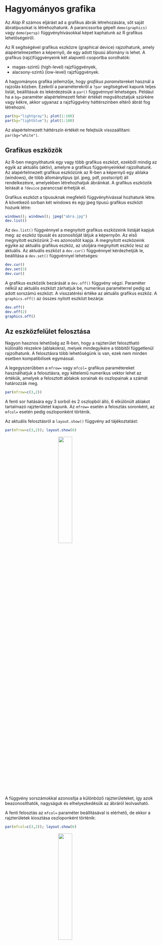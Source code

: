 # Hagyományos grafika

Az *Alap R* számos eljárást ad a grafikus ábrák létrehozására, sőt saját ábratípusokat is létrehozhatunk. A parancssorba gépelt `demo(graphics)` vagy `demo(persp)` függvényhívásokkal képet kaphatunk az R grafikus lehetőségeiről.

Az R segítségével grafikus eszközre (graphical device) rajzolhatunk, amely alapértelmezetten a képernyő, de egy adott típusú állomány is lehet. A grafikus (rajz)függvényeink két alapvető  csoportba sorolhatók:

* magas-szintű (high-level) rajzfüggvények,
* alacsony-szintű (low-level) rajzfüggvények.

A hagyományos grafika jellemzője, hogy *grafikus paraméter*eket használ a rajzolás közben. Ezekről a paraméterekről a `?par` segítségével kapunk teljes listát, beállításuk és lekérdezésük a `par()` függvénnyel lehetséges. Például ha a `bg=` paraméter alapértelmezett fehér értékét megváltoztatjuk szürkére vagy kékre, akkor ugyanaz a rajzfüggvény háttérszínben eltérő ábrát fog létrehozni.


```r
par(bg="lightgray"); plot(1:100)
par(bg="lightblue"); plot(1:100)
```






Az alapértelmezett háttérszín értékét ne felejtsük visszaállítani: `par(bg="white")`.

## Grafikus eszközök

Az R-ben megnyithatunk egy vagy több grafikus eszközt, ezekből mindig az egyik az aktuális (aktív), amelyre a grafikus függvényeinkkel rajzolhatunk. Az alapértelmezett grafikus eszközünk az R-ben a képernyő egy ablaka (windows), de több állománytípus (pl. jpeg, pdf, postscript) áll rendelkezésre, amelyekben létrehozhatjuk ábráinkat. A grafikus eszközök leírását a `?device` paranccsal érhetjük el.

Grafikus eszközt a típusuknak megfelelő függvényhívással hozhatunk létre. A következő sorban két windows és egy jpeg típusú grafikus eszközt hozunk létre:





```r
windows(); windows(); jpeg("abra.jpg")
dev.list()
```

Az `dev.list()` függvénnyel a megnyitott grafikus eszközeink listáját kapjuk meg: az eszköz típusát és azonosítóját látjuk a képernyőn. Az első megnyitott eszközünk 2-es azonosítót kapja.
A megnyitott eszközeink egyike az aktuális grafikus eszköz, az utoljára megnyitott eszköz lesz az aktuális. Az aktuális eszközt a `dev.cur()` függvénnyel kérdezhetjük le, beállítása a `dev.set()` függvénnyel lehetséges:


```r
dev.cur()
dev.set(3)
dev.cur()
```


A grafikus eszközök bezárását a `dev.off()` függvény végzi. Paraméter nélkül az aktuális eszközt zárhatjuk be, numerikus paraméterrel pedig az adott sorszámú eszközt. A visszatérési értéke az aktuális grafikus eszköz. A `graphics.off()` az összes nyitott eszközt bezárja:


```r
dev.off()
dev.off(2)
graphics.off()
```


## Az eszközfelület felosztása

Nagyon hasznos lehetőség az R-ben, hogy a rajzterület felosztható különálló részekre (ablakokra), melyek mindegyikére a többitől függetlenül rajzolhatunk. A felosztásra több lehetőségünk is van, ezek nem minden esetben kompatibilisek egymással.

A legegyszerűbben a `mfrow=` vagy `mfcol=` grafikus paramétereket használhatjuk a felosztásra, egy kételemű numerikus vektor lehet az értékük, amelyek a felosztott ablakok sorainak és oszlopainak a számát határozzák meg.



```r
par(mfrow=c(3,2))
```


A fenti sor hatására egy 3 sorból és 2 oszlopból álló, 6 elkülönült ablakot tartalmazó rajzterületet kapunk. Az `mfrow=` esetén a felosztás soronként, az `mfcol=` esetén pedig oszloponként történik.

Az aktuális felosztásról a `layout.show()` függvény ad tájékoztatást:


```r
par(mfrow=c(3,2)); layout.show(6)
```

<img src="40-Hagyomanyos-grafika_files/figure-html/felosztas-1-abra-1.png" width="30%" style="display: block; margin: auto;" />


A függvény sorszámokkal azonosítja a különböző rajzterületeket, így azok beazonosíthatók, nagyságuk és elhelyezkedésük az ábráról leolvasható.

A fenti felosztás az `mfcol=` paraméter beállításával is elérhető, de ekkor a rajzterületek kiosztása oszloponként történik:
  

```r
par(mfcol=c(3,2)); layout.show(6)
```

<img src="40-Hagyomanyos-grafika_files/figure-html/felosztas-2-abra-1.png" width="30%" style="display: block; margin: auto;" />
  
A felosztott rajzterületekre az ábrák rajzolása az azonosítók sorrendjében történik, először az 1-es sorszámú rajzterületre rajzolunk, majd a következő magas-szintű függvényhívás a 2-es sorszámú rajzterületre rajzol, és így tovább.
Ritkán előfordul, hogy a fenti sorrendet felül szeretnénk bírálni és azt szeretnénk, hogy a következő magas-szintű függvényünk egy adott (nem a sorrendben következő) rajzterületre vonatkozzon. Ekkor az `mfg=` paramétert használhatjuk az aktuális rajzterület beállítására.





```r
par(mfrow=c(2,3), bg="lightgreen")
plot(1:10)          # ábra az 1,1 pozícióba
par(mfg=c(2,3,2,3))
plot(1:10)          # ábra a 2,3 pozícióba
```

<img src="40-Hagyomanyos-grafika_files/figure-html/felosztas-mfg-abra-1.png" width="50%" style="display: block; margin: auto;" />

A fenti példában arról rendelkezünk, hogy a 2. sor 3. oszlopába kerüljön a következő ábra. A 4 elemű numerikus vektor utolsó két értéke csak megismétli a felosztás tényét, miszerint a rajzterület 2 sor és 3 oszlop mentén lett felosztva.

A felosztás megszüntetése az egy sorból és egy oszlopból álló "felosztás" beállítását jelenti:


```r
par(mfrow=c(1,1))  # felosztás megszüntetése
```





A rajzterület rugalmasabb felosztását teszi lehetővé a `layout()` függvény, amely a paraméterében szereplő mátrix értékei mentén végzi a felosztást. A rajzterület részei eltérő méretűek is lehetnek, valamint gondoskodhatunk az egymás melletti részek egyesítéséről is.

A `mfcol=` paraméter használatánál szereplő felosztást a következő `layout()` függvényhívás hajtja végre:


```r
layout(matrix(1:6,ncol=2)); layout.show(6)
```

<img src="40-Hagyomanyos-grafika_files/figure-html/felosztas-lo-1-abra-1.png" width="30%" style="display: block; margin: auto;" />

Ha eltérő nagyságú területekre szeretnénk felosztani a rajzunkat, akkor a `widths=` és a `heights=` paraméterekkel állíthatjuk be az oszlopok és a sorok egymáshoz viszonyított arányát.


```r
layout(matrix(1:4,ncol=2), widths=c(1,2), heights=c(1,2))
layout.show(4)
```

<img src="40-Hagyomanyos-grafika_files/figure-html/felosztas-lo-2-abra-1.png" width="30%" style="display: block; margin: auto;" />


A felosztás itt egy 2x2-es mátrix alapján történik, ahol a `widths=` paraméter a két oszlop szélességét állítja be: a második oszlop az első oszlop szélességének kétszerese. A `heights=` paraméter hasonlóan határozza meg a sorok magasságát.
A `layout()` függvény első paraméterében szereplő mátrix azonos értékeket is tartalmazhat, ekkor egymás melletti rajzterületek összevonására van lehetőségünk:



```r
layout(matrix(c(1:3,3),ncol=2), widths=c(1,2), heights=c(1,2))
layout.show(3)
```

<img src="40-Hagyomanyos-grafika_files/figure-html/felosztas-lo-3-abra-1.png" width="30%" style="display: block; margin: auto;" />

A fenti két felosztási módszertől alapjaiban eltérő a `split.screen()` függvénnyel történő felosztás.


```r
split.screen(c(2,1))
```

A példában 2 sor és 1 oszlop mentén a rajzterületet egy felső és alsó részre osztottuk. Ezek azonosítója a visszatérési értéknek megfelelően 1 és 2. Az azonosítókat felhasználhatjuk az adott rajzterület továbbosztásához:


```r
split.screen(c(1,3), screen=2)
```

A 2-es rajzterületet osztjuk 1 sor és 3 oszlop mentén három egyenlő részre, ezek új azonosítóival tér vissza a függvény. A rajzterület kiválasztását a `screen()` függvénnyel végezzük, paraméterben egy rajzterület azonosítóját kell megadnunk. Rajzterület tartalmát az `erase.screen()` függvénnyel törölhetjük, a rajzterület felosztásából a `close.screen()` függvénnyel léphetünk ki.

## Az eszközfelület részei

Az eszközfelületen egyetlen ábra létrehozásakor a következő részeket különböztethetjük meg: külső margó, ábraterület, belső margó, rajzterület. A \@ref(fig:eszkozterulet-abra) ábrán belülről kifelé haladva a rajzterület és a belső margó látható, melyek együtt egy olyan ábraterületet alkotnak, amely teljesen kitölti az eszközfelületet. Külső margó alapértelmezés szerint nincs, ezt magunknak kell beállítani.

<div class="figure" style="text-align: center">
<img src="40-Hagyomanyos-grafika_files/figure-html/eszkozterulet-abra-1.png" alt="Az eszközterület részei (külső margó nélkül)" width="60%" />
<p class="caption">(\#fig:eszkozterulet-abra)Az eszközterület részei (külső margó nélkül)</p>
</div>

A rajzterületre kerülnek az ábrázolandó pontok, vonalak, görbék, 2 és 3 dimenziós alakzatok. A belső margón foglal helyet az ábra címe és alcíme, a tengelyek feliratai, a beosztások címkéi és maguk a beosztások is. A rajzterület és a belső margó határán helyezkedik el a két tengely, valamint a rajzterületet körbevevő szegély is.
A belső margók a `mai=` (inch-ben mért) és `mar=` (szövegsorokban mért) paraméterek segítségével kérdezhetők le és állíthatók be.


```r
par(c("mai", "mar")) # belső margók lekérdezése
#> $mai
#> [1] 1.02 0.82 0.82 0.42
#> 
#> $mar
#> [1] 5.1 4.1 4.1 2.1
```


A kapott értékek rendre az alsó, bal oldali, felső és jobb oldali margókat jelentik.

A külső margók az `omi=` és az `oma=` paraméterek segítségével kezelhetők és mint láttuk alapértelmezetten nem kerülnek beállításra:



```r
par(c("omi", "oma")) # külső margók lekérdezése
#> $omi
#> [1] 0 0 0 0
#> 
#> $oma
#> [1] 0 0 0 0
```

Az `omi=` az inch-ben mért, az `oma=` pedig a szövegsorban mért margónagyságot határozza meg. Ha 2 szövegsornyira állítjuk mindegyik külső margót


```r
par(oma=c(2, 2 ,2, 2))
par(c("omi", "oma"))
#> $omi
#> [1] 0.4 0.4 0.4 0.4
#> 
#> $oma
#> [1] 2 2 2 2
```

akkor az eszközfelület a \@ref(fig:eszkozterulet-kulsomargo-abra) ábrának megfelelően épül fel.


<div class="figure" style="text-align: center">
<img src="40-Hagyomanyos-grafika_files/figure-html/eszkozterulet-kulsomargo-abra-1.png" alt="Az eszközterület külső margóval" width="60%" />
<p class="caption">(\#fig:eszkozterulet-kulsomargo-abra)Az eszközterület külső margóval</p>
</div>


A margókban (külső vagy belső) szöveges információt az `mtext()` függvénnyel helyezhetünk el. Az `side=` paraméter a margó kiválasztását jelenti (1=alsó, 2=bal, 3=felső, 4=jobb), a `line=` paraméterrel a margó szövegsorát adjuk meg (0-val kezdődik), az `outer=` paraméter pedig a külső vagy belső margó közötti választásról gondoskodik (`TRUE`=külső margó, `FALSE`=belső margó). A külső és belső margóba írhatunk a következő parancsokkal:


```r
mtext("Külső margó", outer=T, line=2)
mtext("Belső margó", outer=F, line=1)
```

A belső és külső margóba írható szövegsorokról a \@ref(fig:eszkozterulet-kulsomargo-sorok-abra) ábra tájékoztatást. Az `mtext()` függvény `line=` paramétere határozza meg a szöveg helyét, az `adj=` paraméter a szöveg igazítását (a tengelyekkel párhuzamos irányban az `adj=0` balra igazít, `adj=1` jobbra igazít).


<div class="figure" style="text-align: center">
<img src="40-Hagyomanyos-grafika_files/figure-html/eszkozterulet-kulsomargo-sorok-abra-1.png" alt="Szövegsorok a külső és belső margón" width="60%" />
<p class="caption">(\#fig:eszkozterulet-kulsomargo-sorok-abra)Szövegsorok a külső és belső margón</p>
</div>


Amennyiben az eszközfelületünket több ablakra osztjuk az alapértelmezett felosztásban az ablakokban egy-egy ábraterület található, amelyek belső margóval és rajzterülettel rendelkeznek (\@ref(fig:eszkozterulet-tobb-abra). ábra).

<div class="figure" style="text-align: center">
<img src="40-Hagyomanyos-grafika_files/figure-html/eszkozterulet-tobb-abra-1.png" alt="Szövegsorok a külső és belső margón" width="70%" />
<p class="caption">(\#fig:eszkozterulet-tobb-abra)Szövegsorok a külső és belső margón</p>
</div>


A külső margó most is hiányzik, de a szokásos grafikus paraméterek segítségével beállíthatjuk, ekkor a \@ref(fig:eszkozterulet-tobb-kulsomargo-abra) ábrának megfelelő felosztást kapjuk.


<div class="figure" style="text-align: center">
<img src="40-Hagyomanyos-grafika_files/figure-html/eszkozterulet-tobb-kulsomargo-abra-1.png" alt="Szövegsorok a külső és belső margón" width="70%" />
<p class="caption">(\#fig:eszkozterulet-tobb-kulsomargo-abra)Szövegsorok a külső és belső margón</p>
</div>



Természetesen a margókba most is írhatunk tetszőleges szöveget az `mtext()` függvény segítségével a \@ref(fig:eszkozterulet-tobb-kulsomargo-szovegsorok-abra) ábrának megfelelően.


<div class="figure" style="text-align: center">
<img src="40-Hagyomanyos-grafika_files/figure-html/eszkozterulet-tobb-kulsomargo-szovegsorok-abra-1.png" alt="Szövegsorok a külső és belső margón" width="70%" />
<p class="caption">(\#fig:eszkozterulet-tobb-kulsomargo-szovegsorok-abra)Szövegsorok a külső és belső margón</p>
</div>

## Magas-szintű rajzfüggvények

A magas-szintű rajzfüggvények az aktív grafikai eszközön hoznak létre új ábrát, ami a legtöbbször a régi tartalom törlésével jár. Az ábrához többek között tengelyek, címkék és feliratok tartoznak, amelyek megjelenítéséről a grafikai paraméterekkel gondoskodhatunk.

A legtöbbször használt magas-szintű függvények:

* `stripchart()` - egydimenziós pontdiagram
* `plot()` - kétdimenziós pontdiagram, vonaldiagram
* `hist()` - hisztogram
* `barplot()` - oszlopdiagram
* `boxplot()` - dobozdiagram
* `curve()` - függvény ábrázolása
* `pie()`  - kördiagram


### A `stripchart()` függvény

A `stripchart()` legegyszerűbb formájában egyetlen numerikus változó értékeit jeleníti meg, horizontálisan, egymásra rajzolt négyzet pontkarakterekkel. A **MASS** csomag `survey` adatbázisát használjuk, és testmagasságokat jelenítünk meg cm-ben mérve.


```r
data(survey, package = "MASS")
stripchart(x = survey$Height)
```

<img src="40-Hagyomanyos-grafika_files/figure-html/strip-simple-abra-1.png" width="60%" style="display: block; margin: auto;" />

A horizontális megjelenítést vertikálisra (`vertical = T`), a négyzetet pedig színezett pontokra cseréljük (`pch=21, col="blue", bg="lightblue"`), és elvetjük a pontok egymásra rajzolását (`method = "jitter"`).


```r
stripchart(x = survey$Height, vertical = T, pch=21, col="blue", bg="lightblue", method = "jitter")
```

<img src="40-Hagyomanyos-grafika_files/figure-html/strip-p2-abra-1.png" width="60%" style="display: block; margin: auto;" />

A `pch=` paraméter lehetséges értékeiről lesz még szó később. Figyeljük meg, hogy a `bg=` (és a `col=` is) más jelentésű a `par()` argumentumaként, és más jelentésű a magas-szintű függvények argumentumában. Minden magas-szintű függvényben, így a `strripchart()`-ban is a rajzterületen megjelenített grafikus elem háttérszínét és vonalszínét határozza meg. Ez a két argumentum (`bg=` és `col=`) tehát általánosan használható minden más magas-szintű függvényben is. A `vertical=` és a `method=` azonban inkább az egydimenziós pontdiagramra jellemző beállítások.

Melyek a legfontosabb általános, minden magas-szintű függvényben használható paraméterek:

* `main=`   
Az ábra címe, felül, középen, kiemelten fog megjelenni.
* `sub=`   
Az ábra alcíme, amely az ábra alján jelenik meg.
* `xlab=`, `ylab=`   
Az x és y tengely felirata, ha elhagyjuk, akkor az ábrázolt objektum nevét olvashatjuk.
* `xlim=`, `ylim=`   
Az x és y tengelyek ábrázolási tartományát határozzuk meg. Értékeik egy-egy kételemű numerikus vektor, melyek az ábrázolt intervallum alsó és felső határait adják.
* `fg=`, `bg=`,`col=`, `col.axis=`, `col.lab=`, `col.main=`, `col.sub=`   
Az ábra színeinek megadására használt paraméterek.
* `main=`   
Az ábra címe, felül, középen, kiemelten fog megjelenni.
* `sub=`   
Az ábra alcíme, amely az ábra alján jelenik meg.
* `xlab=`, `ylab=`   
Az x és y tengely felirata, ha elhagyjuk, akkor az ábrázolt objektum nevét olvashatjuk.
* `xlim=`, `ylim=`   
Az x és y tengelyek ábrázolási tartományát határozzuk meg. Értékeik egy-egy kételemű numerikus vektor, melyek az ábrázolt intervallum alsó és felső határait adják.
* `axes=`   
A tengelyek és a rajzterületet szegélyeinek megjelenítését szabályozzuk. Alapértelmezett értéke `TRUE`. Ha `FALSE` értéket adunk, akkor az `axis()` és a `box()` függvényekkel a tengelyeket és a szegélyt később is megrajzolhatjuk.
* `bty=`   
A rajzterület szegélyezését állíthatjuk be. Értéke egy karakter lehet, melyek jelentése a következő:

    * `"o"`	teljes keretet rajzol
    * `"l"`	bal oldalt és lent lesz csak szegély
    * `"7"`	fent és jobboldalt rajzol keretet
    * `"c"`	alul, baloldalt és felül lesz rajzol szegélyt
    * `"u"`	baloldalt, alul és jobboldalt kapunk keretet
    * `"]"`	felül, jobboldalt és alul jelenik meg szegély
    * `"n"`	nem jelenít meg szegélyt

* `las=`   
Az x és y tengelyek címkéi lehetnek párhuzamosak és merőlegesek a tengelyeikre nézve. A lehetséges eseteknek megfelelően a paraméter értéke lehet:
    * `0=`	párhuzamosak a tengelyükkel (alapértelmezés)
    * `1=`	x-re párhuzamos, y-ra merőleges
    * `2=`	merőlegesek a tengelyükre
    * `3=`	x-re merőleges, y-ra párhuzamos

* `pch=`	A kirajzolt pont határozza meg. Értéke vagy egy karakter és ekkor az lesz a megjelenített pont alakja, vagy tipikusan egy skalár 0 és 25 között.
* `cex=`, `cex.axis=`, `cex.lab=`, `cex.main=`, `cex.sub=`   
Az egyes összetevők relatív mérete
* `family=`, `font=`, `font.axis=`, `font.lab=`, `font.main=`, `font.sub=`   
Az egyes összetevők betűtípusa
* `xaxt`, `yaxt`   
Az x és y tengely kirajzolását tilthatjuk meg, ha `n` értékkel látjuk el. Alapértelmezett az `s`, ekkor megrajzolja az illető tengelyt. (Hasonló a szerepe, mint az `axes=` argumentumnak.)
* `mgp=c(3,1,0)`   
A tengely egyes részeinek a rajzterület szélétől mért távolságát meghatározó 3 elemű vektor. Az első érték a tengelyfelirat, a második a tengelycímkék, a harmadik magának a tengely vonalának a margóját adja meg.
* `lab`   
Háromelemű numerikus vektor, amelynek az első két elemével az x és az y tengely beosztásainak a számát határozhatjuk meg. A tényleges osztásszám az általunk megadott értéktől eltérhet. A harmadik elemet nem veszi figyelembe az R.
* `xaxp, yaxp`   
Leginkább lekérdezésre szánt 3 elemű numerikus vektor. Az első és második elem a két szélső beosztás értéket adja, a harmadik elem pedig az osztályok számát.
* `xaxs, yaxs`   
Az alapértelmezett `r` érték mellett a tengelyek által átfogott intervallum az ábrázolandó adatokból kiszámolt vagy az `xlim=`, `ylim=` paraméterekből kapott intervallumnál 4%-al nagyobb lesz. Pontos egyezéshez az `i` értéket kell megadnunk.


A fenti paraméterek felhasználásával készítsünk egy kicsit szebb ábrát.


```r
stripchart(x = survey$Height, vertical = T, pch=21, col="blue", bg="lightblue", method = "jitter", main="Főcím: Testmagasság eloszlása", sub="Alcím: Egyetemi hallgatók adatai", ylab="Testmagasság (cm)")
```

<img src="40-Hagyomanyos-grafika_files/figure-html/strip-p3-abra-1.png" width="60%" style="display: block; margin: auto;" />

A további szépítéshez a korábban megismert grafikus paramétereket kell használnunk. Érdemes megváltoztatni a margót (`mar=`), a tengelybeosztás címkéinek írásirányát (`las=`), a tengelyfeliratok és a tengelybeosztás címkéinek távolságát a tengelyektől (`mgp=`), valamint a beosztások méretét (`tcl=`).


```r
par(mar=c(3.9, 3, 2, 1))
par(las=1)
par(mgp=c(1.9, 0.1, 0))
par(tcl=0.2)
stripchart(x = survey$Height, vertical = T, pch=21, col="blue", bg="lightblue", method = "jitter", main="Főcím: Testmagasság eloszlása", sub="Alcím: Egyetemi hallgatók adatai", ylab="Testmagasság (cm)")
```

<img src="40-Hagyomanyos-grafika_files/figure-html/strip-p4-abra-1.png" width="60%" style="display: block; margin: auto;" />

Végül használjuk a szokásos formula argumentumot az `x=` argumentumban (`Height~Sex`), amely ebben az esetben a `data=` argumentum megadását is szükségessé teszi. Az ábrán külön jelennek meg a nők és férfiak testmagasságai. A megjelenítéshez tartozó `ylim=` paraméteren is változtassunk, az y tengely láthatósági tartományát állítsuk be 140 és 210 közé (`ylim=c(140, 210)`)


```r
par(mar=c(3.9, 3, 2, 1))
par(las=1)
par(mgp=c(1.9, 0.1, 0))
par(tcl=0.2)
stripchart(x = Height~Sex, data=survey, vertical = T, pch=21, col="blue", bg="lightblue", method = "jitter", main="Főcím: Testmagasság eloszlása", sub="Alcím: Egyetemi hallgatók adatai", ylab="Testmagasság (cm)", ylim=c(140, 210))
```

<img src="40-Hagyomanyos-grafika_files/figure-html/strip-p5-abra-1.png" width="60%" style="display: block; margin: auto;" />


Egy másik példában egy üzletben eladott kalapácsok számát rögzítettük 25 napon keresztül. A `method=` argumentum `"stack"` értékével érjük el, hogy egymásra halmozza az azonos pontokat. Ez nagyon jól jöhet diszkrét változók eloszlásának megismeréséhez.


```r
library(extrafont)
# font_import() # 1x kell végrehajtani
# fonts()       # tájékozódhatunk az elérhető fontokról
loadfonts(device="win", quiet = T)
par(family="Times New Roman")
mh <- c(10, 10,  6, 12,  6,  9, 16, 20, 11, 10, 11, 11,  9, 12, 11, 7, 10, 11, 14, 21, 12,  6, 10, 11, 6,
        10, 10,  6, 12,  6,  9, 16, 20, 11, 10, 11, 11,  9, 12, 11, 7, 10, 11, 14, 21, 12,  6, 10, 11, 6)
stripchart(mh, method="stack", pch=21, cex=1.5, offset=2/5, col="blue", bg="lightblue", axes=F, ylim=c(1,1500000))
axis(1, at = mh)
box()
title(main="Eladások", family="Calibri", cex.main=1.3)
```

<img src="40-Hagyomanyos-grafika_files/figure-html/strip-p6-abra-1.png" width="60%" style="display: block; margin: auto;" />

A fenti ábra elkészítéséhez 


A fenti ábrában használt globális paramétereket és `stripchart()` függvényhívásban megjelenő általános argumentumokat minden további ábrában felhasználhatjuk esztétikus grafika létrehozására. Az áttekinthetőség miatt ezeket a továbbiakban mellőzzük, de a publikációban felhasznált ábrák természetesen ezeket a beállításokat nem nélkülözhetik.

### A `plot()` függvény

A `plot()` az R legalapvetőbb függvénye ábrák létrehozására. Egyik legegyszerűbb felhasználása, hogy az x és y tengelyek mentén a függvény bemeneti paramétereiben meghatározott értékpárokhoz (mint x és y értékekhez) egy-egy pontot jelenítsen meg az ábrán (\@ref(fig:plot-alap-abra) ábra):



```r
x<-21:30
y<-51:60
plot(x,y)
```

<div class="figure" style="text-align: center">
<img src="40-Hagyomanyos-grafika_files/figure-html/plot-alap-abra-1.png" alt="Egyszerű kétdimenziós pontdiagram" width="60%" />
<p class="caption">(\#fig:plot-alap-abra)Egyszerű kétdimenziós pontdiagram</p>
</div>

Az `x` és `y` numerikus vektorok 10-10 eleműek, a \@ref(fig:plot-alap-abra) ábrán is 10 pontot látunk. Az első pontnak megfelelő pontkarakter a (21, 51) koordinátájú pontban rajzolódik ki, ezek a koordináták az `x` és `y` vektor első elemei. A második kis karika rajzolásához a numerikus vektorok 2. elemeit használja a `plot()`, ez a (22, 52) koordinátájú pont lesz. A többi 8 pont is hasonlóan, az azonos pozíción lévő vektorelemeknek megfelelő értékpárok alapján jelenik meg az ábrán.

A `plot()` függvény egyetlen vektorral is hívható:



```r
y <- 21:30
plot(x)
```

<div class="figure" style="text-align: center">
<img src="40-Hagyomanyos-grafika_files/figure-html/plot-egykoordinata-plot-1.png" alt="étdimenziós pontdiagram egy vektorból" width="60%" />
<p class="caption">(\#fig:plot-egykoordinata-plot)étdimenziós pontdiagram egy vektorból</p>
</div>


A \@ref(fig:plot-egykoordinata-plot) ábrán a `plot()` függvény a bemeneti `y` vektor alapján jelenít meg 10 pontot. A pontok megjelenítéséhez szükséges két koordináta közül most csak az egyik az y koordináta áll rendelkezésre, ezt éppen az `y` vektor elemei alkotják. Az x koordináták az `y` vektor indexeiből állnak, amely egy 10 elemű vektor esetén az 1,2, ..., 10 elemeket jelenti. Az első ábrázolt pont koordinátái ennek megfelelően az (1, 21), a második (2, 22) és így tovább, az utolsó (10, 30).

A `plot()` függvény paraméterében a numerikus vektorok helyett faktorok is szerepelhetnek. Ha egyetlen faktorral hívjuk, akkor oszlopdiagramot kapunk, ha faktorral és numerikus vektorral, akkor dobozdiagramot kapunk. Ezeket az eseteket foglalja össze a \@ref(fig:plot-tobb-abra) ábra.


```r
layout(matrix(1:4, ncol=2, byrow=T))
x <- rnorm(10)
y <- rnorm(10)
f <- gl(2,3,10)
plot(x, main="Egy változó", xlab="Az x vektor indexei")
plot(f, main="Egy változó", sub="Kategorikus változó", las=1, col="red", pch=16, ylim=c(0, 8))
plot(cbind(x,y), main="Két változó",  ylim=c(-3,3), bty="l")
plot(y~f, main="Két változó", xlab="Kategórikus változó", ylab="Kvantitatív változó", ylim=c(-3,3))
```

<div class="figure" style="text-align: center">
<img src="40-Hagyomanyos-grafika_files/figure-html/plot-tobb-abra-1.png" alt="étdimenziós pontdiagram egy vektorból" width="60%" />
<p class="caption">(\#fig:plot-tobb-abra)étdimenziós pontdiagram egy vektorból</p>
</div>

A \@ref(fig:plot-tobb-abra) ábra megjelenítéséhez a `plot()` függvényekben a `stripchart()`-nál ismertetett paramétereket használtuk. 


A `plot()` függvény fontos argumentuma a `type=`, amelyikkel jelentősen módosíthatjuk azonos adatok esetén is a megjelenítést. A lehetséges értékeket és a hozzájuk tartozó megjelenítést a \@ref(fig:plot-tipus-abra) ábra tartalmazza.


```r
layout(matrix(1:9,ncol=3, byrow=T))
x <- 1:10; y <- rpois(10,lambda=5); m <- cbind(x=x,y=y-5)
plot(m,type="p",main='type="p"')
plot(m,type="l",main='type="l"')
plot(m,type="b",main='type="b"')
plot(m,type="c",main='type="c"')
plot(m,type="o",main='type="o"')
plot(m,type="h",main='type="h"')
plot(m,type="s",main='type="s"')
plot(m,type="S",main='type="S"')
plot(m,type="n",main='type="n"')
```

<img src="40-Hagyomanyos-grafika_files/figure-html/plot-tipus-abra-1.png" width="90%" style="display: block; margin: auto;" />

### A `curve()` függvény

A `curve()` függvény segítségével egy x-ben változó függvény grafikonját rajzolhatjuk meg. Az első argumentum kifejezése írja le az ábrázolandó függvényt, amely R-beli matematikai függvények nevét is tartalmazhatja. A `from=` és `to=` paraméterek határozzák meg a megjelenítés értelmezési tartományát, az `n=` paraméter pedig, hogy összesen hány behelyettesítés történjen a függvénybe. A \@ref(curve-abra) ábra tartalmaz néhány példát a `curve()` függvény használatára.


```r
par(mfrow=c(2, 2))
curve(12*x**2+3*x-1, from=-10, to=10)
curve(sin, from=-5, to=5)
curve(sin(x)/x, from=-20, to=20, n=200)
curve(dnorm(x, mean=5, sd=2), from=-1, to=11)
```

<img src="40-Hagyomanyos-grafika_files/figure-html/unnamed-chunk-16-1.png" width="90%" style="display: block; margin: auto;" />


### A `hist()` függvény

A `hist()` függvény segítségével hisztogramot rajzolhatunk, azaz bizonyos osztályintervallumokhoz tartozó téglalapokat láthatunk egymás mellet, melyek területükkel jelzik az osztályintervallum (relatív)gyakoriságát. Az osztályintervallumok létrehozását a bemenő adatvektor alapján a `hist()` függvény is végezheti, de tipikusabb a `breaks=` paraméterrel vezérelni az intervallumok létrehozását. A `hist()` függvény legfontosabb argumentumai a következők:

* `breaks=`   
Az értéke lehet: 

    * skalár (ekkor az osztályintervallumok számát jelenti), 
    * numerikus vektor (az osztályintervallumok határai), 
    * karaktersorozat (az osztályhatárok megállapítására használt algoritmus neve ("Sturges", "Scott", "FD" / "Freedman-Diaconis") vagy 
    * (4) egy saját függvény neve, amely az osztályokat létrehozza.
                                                                                                                        
* `freq=`   
Gyakoriság (`TRUE`) vagy relatív gyakoriság (`FALSE`) megjelenítése között választhatunk a paraméter segítségével. Alapértelmezetten `TRUE`, de ha nem azonos nagyságúak az osztályintervallumok, akkor `FALSE` lesz az alapértelmezett értéke.

* `right=`   
Az osztályintervallumok bal vagy jobb oldali zártságát szabályozhatjuk vele. Alapértelmezett értéke `TRUE`, ami jobb oldali zártságot jelent, azaz ezek az értékek még az osztályhoz tartoznak.

* `include.lowest=`   
Amennyiben a `right=` értéke `TRUE` és a legkisebb érték az első osztályintervallum bal szélső értéke, akkor az argumentum `TRUE` értéke esetén (ez az alapértelmezett) az osztályintervallumhoz sorolja a függvény ezt az elemet is. Ha a `right=` értéke `FALSE` (jobb oldali nyitottság), akkor mindez a legnagyobb értékre és az utolsó osztály jobb szélső értékére értendő.

* `plot=`   
Ha megváltoztatjuk az alapértelmezett `TRUE` értéket `FALSE`-ra, akkor nem történik meg a hisztogram kirajzolása, hanem a visszatérési értékkel (ami egy lista) dolgozhatunk tovább.

* `labels=`   
Az oszlopok tetején (relatív)gyakoriságot jelenít meg.


```r
par(mfrow=c(2, 2))
x <- c(1, 1, 1, 2, 2, 3)
rx <- rpois(120, lambda=5)
hist(x, ylim=c(0, 4), labels=T)
hist(x, breaks=c(.5, 1.5, 2.5, 3.5), right=TRUE, ylim=c(0,4), labels=T, ylab="gyakoriság")
hist(x, freq=F, breaks=c(.5, 1.5, 2.5, 3.5), right=TRUE, ylim=c(0,.6), labels=T, ylab="relatív gyakoriság",col=rainbow(12))
hist(rx, freq=F, breaks=seq(0, 20, 3), ylab="relatív gyakoriság", col=rainbow(10), main="Hisztogram", ylim=c(0, .2))
```

<img src="40-Hagyomanyos-grafika_files/figure-html/hisztogram-abra-1.png" width="90%" style="display: block; margin: auto;" />



A `boxplot()` függvény

A `boxplot()` függvény a hisztogramhoz hasonlóan az adatmegtekintés vizualizálását segíti ún. dobozdiagramok megjelenítésével. A dobozdiagramról a minta terjedelme (legkisebb és legnagyobb értéke), az alsó- és felsőkvartilis, illetve a medián olvasható le. Általában több csoport adatait hasonlítjuk össze a dobozdiagram segítségével.
A `boxplot()` függvény `range=` paraméterével a kiugró értékek kezelését befolyásolhatjuk.



```r
par(mfrow=c(2,2))
rx <- rchisq(100,10)
boxplot(rx)
boxplot(rx,range=0)
boxplot(count~spray, data=InsectSprays, col="lightgray")
boxplot(decrease~treatment, data=OrchardSprays, col="bisque")
```

<img src="40-Hagyomanyos-grafika_files/figure-html/unnamed-chunk-17-1.png" width="90%" style="display: block; margin: auto;" />



### A `pie()` függvény

A kördiagramot a `pie()` függvénnyel készíthetünk. A radius argumentum a kör sugarát adja meg, a clockwise a körcikkek körbejárási irányát adja meg.


```r
par(mfrow=c(2,2))
pie(rep(1,12), col = rainbow(20))
pie(c(2,3,2,3,5), radius=0.9, clockwise = T)
pie.sales <- c(0.12, 0.3, 0.26, 0.16, 0.04, 0.12)
names(pie.sales) <- c("Honda", "Toyota", "Mazda", "Volkswagen", "Egyéb", "Skoda")
pie(pie.sales)
pie(pie.sales, col = gray(seq(0.4,1.0,length=6)))
```

<img src="40-Hagyomanyos-grafika_files/figure-html/unnamed-chunk-18-1.png" width="90%" style="display: block; margin: auto;" />


### A `barplot()` függvény

A `barplot()` függvény oszlopdiagram létrehozását teszi lehetővé. Numerikus vektorból vagy mátrixból hozhatunk létre oszlopdiagramot. Használhatjuk a horiz argumentumot, amellyel fekvő vagy álló oszlopdiagramot hozhatunk létre vagy a space-t, amellyel az oszlopok egymás közötti távolságát adhatjuk meg.  Mátrix bemenő paraméter esetén az egy oszlopban lévő elemeket egy csoportba sorolja a `barplot()` függvény. A `beside=` argumentum `FALSE` értéke mellett a csoportok egymás mellett, a csoportok elemei pedig egymás felett jelennek meg. A `beside=` `TRUE` értéke mellett a csoportok elemei egymás mellett szerepelnek, de a csoportok között nagyobb lesz a távolság. A fentieket szemlélteti a 6.15. ábra.



```r
par(mfrow=c(2, 2))
barplot(c(1:5, 5:1),main="Vektor argumentum\nhoriz=F", col=heat.colors(10))
barplot(rpois(12, lambda=5), main="Vektor argumentum\nhoriz=T", col=heat.colors(12), horiz=T)
m <- matrix(1:12, ncol=3); m
#>      [,1] [,2] [,3]
#> [1,]    1    5    9
#> [2,]    2    6   10
#> [3,]    3    7   11
#> [4,]    4    8   12
barplot(m, main="Mátrix argumentum\nbeside=F", col=rainbow(4))
barplot(m, main="Mátrix argumentum\nbeside=T, space=c(1,4)", beside=T, space=c(1,4), col=rainbow(4))
```

<img src="40-Hagyomanyos-grafika_files/figure-html/unnamed-chunk-19-1.png" width="90%" style="display: block; margin: auto;" />


## Alacsony-szintű rajzfüggvények

Az alacsony-szintű függvények segítségével meglévő ábráinkhoz adhatunk hozzá elemeket. Szöveget írhatunk a külső vagy belső margóra az `mtext()`, az ábraterületre pedig a `text()` függvénnyel. Az ábraterültre pontokat helyezhetünk el `points()`, vonalakat a `lines()` és az `abline()` függvénnyel. Továbbá rajzolhatunk téglalapot a `rect()`, sokszöget a `polygon()` függvénnyel. Az ábránkra tengelyeket rajzolhatunk az `axis()`, szegélyeket a `box()`, jelmagyarázatot a `legend()`, címet és alcímet a `title()` függvénnyel.

#### Szöveg elhelyezése

Az `mtext()` függvényben a szöveg helyét a `line=` argumentum határozza meg: az alapértelmezett 0 segítségével a margóra tudunk írni, de kintebb vagy beljebb is tudunk írni a margóhoz képest pozitív vagy negatív érték megadása esetén. A `text()` függvényben a szöveg helyét a felhasználó koordinátarendszerében értendő x és y argumentum értékei határozzák meg.
Mindkét függvény esetében az `adj` argumentum határozza meg a szöveg igazítását, ami tipikusan 0 és 1 közötti numerikus érték, de a legtöbb grafikus eszközön kibővíthetjük ezt a tartományt. A `text()` függvény esetében ez a paraméter kételemű vektor is lehet, az első érték az x a második az y irányában határozza meg az igazítást. Az `mtext()` függvény esetében egyetlen érték is elegendő igazításra, a másik pozíció a `line=` argumentum értékéből következik. Mindezt a \@ref(fig:szoveg_elhelyez) ábráról is leolvashatjuk.


```r
plot(1:10, xlab=expression(x[y]), ylab=expression(x^y), type="n")
mtext("mtext(line= -1,side=3)", line=-1, side=3)
mtext("mtext(line=1,side=3,adj=0.2)", line=1, side=3, adj=0.2)
mtext("mtext(line=0,side=4,adj=1)", line=0, side=4, adj=1)
points(2:7, 2:7, pch=3, cex=4, col="red")
text(2, 2, "text(2,2)")
text(3, 3, "text(6,6,adj=c(0,0))", adj=c(0,0))
text(4, 4, "text(4,4,adj=c(1,0))", adj=c(1,0))
text(5, 5, "text(5,5,adj=c(0,1))", adj=c(0,1))
text(6, 6, "text(6,6,adj=c(1,1))", adj=c(1,1))
text(7, 7, "text(7,7,adj=c(0.5,0.5))", adj=c(.5,.5))
```

<img src="40-Hagyomanyos-grafika_files/figure-html/szoveg_elhelyez-1.png" width="90%" style="display: block; margin: auto;" />


Az x és y tengely feliratában alsó és felső indexet is használhatunk. Ehhez az `expression()` függvényt használjuk fel, amellyel kifejezéseket hozhatunk létre az R-ben. Alsó indexek írására a szögletes zárójelet (`x[y]`), felső indexre a hatványozás jelét (`x^y`) használhatjuk.
A megjelenítendő szöveg betűtípusát is megváltoztathatjuk a `font=` és a `family=` argumentumok segítségével. A `font=` értékei: 1=normál, 2=félkövér,3=dőlt és 4=félkövér/dőlt. A `family=` argumentum egy betűcsalád nevét tartalmazhatja, alapértelmezett értékei a `"serif"`, `"sans"`, `"mono"` és `"symbol"` lehetnek. A számítógépen egyéb betűcsaládok a `windowsFonts()` és a `windowFont()` függvények használata után lesznek elérhetőek az R-ben, Windows platformon. Érdemes kipróbálni a platformfüggetlen **extrafont**  csomagot a fontok kezelésére.


```r
windowsFonts(font.comic = windowsFont("Comic Sans MS"), font.verdana = windowsFont("Verdana"),
             font.trebuchet = windowsFont("Trebuchet MS"), font.book.antiqua = windowsFont("Book Antiqua"))
plot(1:10, type="n", xlab="", ylab="")
par(cex=1.4)
text(2,8, "serif", family="serif", font=1)
text(2,6, "sans", family="sans", font=2)
text(2,4, "mono", family="mono", font=3)
text(2,2, "symbol", family="symbol", font=4)
text(8,8, "Comic Sans MS", family="font.comic", font=1)
text(8,6, "Verdana", family="font.verdana", font=2)
text(8,4, "Trebuchet MS", family="font.trebuchet", font=3)
text(8,2, "Book Antiqua", family="font.book.antiqua", font=4)
```

<img src="40-Hagyomanyos-grafika_files/figure-html/unnamed-chunk-20-1.png" width="90%" style="display: block; margin: auto;" />



### Pontok, vonalak

A `points()` függvény `x=` és `y=` paramétere a megjelenítendő pontok koordinátáit tartalmazzák, míg a `lines()` függvény ugyanezen paraméterek mellett egyenes szakaszokkal köti össze pontokat. A megjelenítendő pontok alakját a `pch=`, a vonalak típusát pedig a `lty=` paraméter határozza meg.



```r
plot(1:10, type="n")
x <- c(1, 2, 3, 1, 2, 1, 3, 2, 1, 2)
points(1:10, x+7, pch="*", cex=2)
lines(1:10, x+4.4, lty=1)
lines(1:10, x+4, lty=2, lwd=1.5)
lines(1:10, x+3.6, lty=3, lwd=2)
lines(1:10, x+3.2, lty=4, lwd=2.5)
lines(1:10, x+2.8, lty=5, lwd=3)
lines(1:10, x+2.2, lty=6, lwd=3.5)
points(1:10, x, pch=16)
lines(1:10, x, lty=5)
```

<img src="40-Hagyomanyos-grafika_files/figure-html/unnamed-chunk-21-1.png" width="90%" style="display: block; margin: auto;" />


Egyeneseket az `abline()` segítségével is létrehozhatunk. Legfontosabb argumentumok az `a=` és a `b=`, amelyek az y tengellyel való metszéspontot és az egyenes meredekséget adják meg. Függőleges és vízszintes egyeneseket is rajzolhatunk a `v=` és `h=` paraméterek megadásával.



```r
plot(-4:5,-4:5, type="n",xlab="",ylab="")
abline(h=0, v=0, col = "gray60")
text(0.1,0, "abline ( h = 0 )",col="gray60",adj=c(0,-0.1))
text(0,0.1, "abline ( v = 0 )",col="gray60",adj=c(0,-0.1),srt=90)
abline(h = -3:4, v = -3:4, col = "lightgray", lty=3)
abline(a=1, b=2, col="blue")
text(1,3,"abline( 1, 2 )", col="blue",adj=c(-.1,-.1))
abline(a=-2, b=-1, col="blue")
text(1,-3,"abline( -2, -1 )", col="blue",adj=c(-.1,-.1))
```

<img src="40-Hagyomanyos-grafika_files/figure-html/unnamed-chunk-22-1.png" width="90%" style="display: block; margin: auto;" />



### Téglalapok, poligonok, nyilak


A `rect()` függvénnyel téglalapot rajzolhatunk az ábraterületre. A téglalapok bal alsó és jobb felső sarkának x és y koordinátáját kell megadnunk, ezek rendre: `xleft=`, `ybottom=`, `xright=`, `ytop=`.


```r
plot(100:500,100:500, type="n", xlab="", ylab="")
x <- runif(50)*350
y <- runif(50)*330
rect(100+x, 100+y, 150+x, 170+y, col=rainbow(11, start=.7, end=.1), border=gray(x/400), lwd=x%%10)
```

<img src="40-Hagyomanyos-grafika_files/figure-html/unnamed-chunk-23-1.png" width="90%" style="display: block; margin: auto;" />


A `polygon()` függvény tetszőleges egyenesekkel határolt síkidomok létrehozásáért felelős. Az `x=` és `y=` paraméterében várja a csúcspontok koordinátáit. A lenti példában a vonalak rajzolására használatos `segments()` függvény is bemutatásra kerül, azt láthatjuk, hogy a `polygon()` függvény argumentuma, hogyan feleltethető meg a `segments()` függvény bemenő paraméterének.



```r
my_segments <- function(x, y) {
  i <- 1:(length(x)-1)
  segments(x[i], y[i], x[i+1], y[i+1])
  segments(x[length(x)], y[length(x)], x[1], y[1])
}

plot(-4:5,-4:5, type="n", xlab="", ylab="")
abline(h=0, v=0, col="gray60")
abline(h=-4:5, v=-4:5, col="lightgray", lty=3)
x <- c(-4, -1, 0)
y <- c(1, 2, 1)
polygon(x, y, col="gray")
y <- y+2
my_segments(x, y)

x <- c(1, 2, 3, 4)
y <- c(1, 2, 2, 1)
polygon(x, y, col="gray")
y <- y+2
my_segments(x, y)

my_func <- function(x) {
  return (5*dnorm(x, mean=-2, sd=.6)-4)
}
curve(my_func, from=-4, to=0, add=T)
xp <- seq(-4,-2.5,.01)
polygon(c(xp, -2.5), c(my_func(xp), -4), col="red")
curve(my_func(x-5), from=1, to=5, add=T)
xp <- seq(2, 4, .01)
polygon(c(2, xp, 4), c(-4, my_func(xp-5), -4), col="red")
```

<img src="40-Hagyomanyos-grafika_files/figure-html/unnamed-chunk-24-1.png" width="90%" style="display: block; margin: auto;" />


### Egyéb kiegészítők


Ha ábránk létrehozása során korábban nem gondoskodtunk cím/alcím, tengelyek, szegély vagy jelmagyarázat megrajzolásáról, akkor alacsony-szintű rajzfüggvényekkel utólag is hozzáadhatjuk ezeket a grafikánkhoz.

A `tilte()` függvény segítségével különböző címkéket helyezhetünk el az kész ábrán. A fontosabb argumentumai a következők:

* `main=`, `sub=`   
Az ábra címének és alcímének meghatározására használjuk.
* `xlab=`, `ylab=`   
Tengelyfeliratok hozzáadása.
* `line=`   
Az alapértelmezett szövegpozíciót írhatjuk felül, ha meghatározzuk a szövegsor sorszámát.
* `outer=`   
Az ábra címét a külső margóra írhatjuk ha `TRUE` értéket adunk meg.


A `box()` függvény a rajzterület keretezésére szolgál, legfontosabb argumentuma:

* `which=`   
A bekeretezendő terület meghatározása. Értékei lehetnek:
    * `"plot"`	rajzterület szegélyezése
    * `"figure"`	ábraterület szegélyezése
    * `"inner"`	több ábra esetén az ábraterületeket fogja össze
    * `"outer"`	az eszközfelület szegélyezése


A tengelyek megjelenítését szabályzó grafikai paraméterek, az `axis()` függvény használata során adhatók meg. Az `axis()` függvény fontos argumentumai:

* `side=`   
A rajzolandó tengely helye: 1=lennt, 2=balra, 3=fennt, 4=jobbra.
* `at=NULL`   
A beosztások helyét határozza meg. Ha az értéke NULL, akkor automatikusan számolja az R, egyébként a megadott numerikus vektor elemeinek megfelelő helyre kerül beosztás.
* `labels=`   
A beosztások címkéit határozza meg.

Jelmagyarázat többnyire a rajzterületen belül foglal helyet, a pozícióját is a felhasználói koordinátákban kell megadni. A jelmagyarázat létrehozását számos paraméter segíti, de az ábrán szereplő és a jelmagyarázatban használt jelek közötti összhangot nekünk kell megteremteni, az R semmilyen ellenőrzést nem végez ezzel kapcsolatban.

A `legend()` függvény argumentumai:

* `x=`, `y=`   
A jelmagyarázat bal felső sarkának a koordinátái a rajzterület koordinátáiban mérve. Az `x` argumentum karakteres értékével az igazítást adhatjuk meg: `bottomright`, `bottom`, `bottomleft`, `left`, `topleft`, `top`, `topright`, `right`, `center`.
* `legend=`   
A jelmagyarázat szövegét tartalmazó karakteres vektor.
* `fill=`, `lty=`, `lwd=`, `pch=`   
A jelmagyarázat szövegét és az ábrán használt jeleket összekötő szimbólumok létrehozására használható argumentumok.
* `inset=0`   
Ha kulcsszavakat használunk az igazításra, akkor a margótól mért távolságot itt adhatjuk meg.
* `merge=0`   
Ha pontokat és vonalakat is használunk a jelmagyarázatban, akkor `TRUE` érték mellett ezeket kombinálja a megjelenítéskor.
* `horiz=FALSE`   
A jelmagyarázat tájolását befolyásoló logikai paraméter.
* `ncol=1`   
A jelmagyarázat oszlopainak a számát határozza meg.
* `text.col=`, `bg=`   
A szöveg színe és a háttérszín jelmagyarázatban.



```r
op<-par()
par(oma=c(.5,.5,2,.5))
par(mfrow=c(2,2))
x<-rnorm(10)
plot(x,main="",axes=F,xlab="",ylab="",col=gray(0.7))
text(5.5,0,"Alapértelmezett",font=2)
title(main="Cím a külső margón",outer=T,line=0.2)
title(main="Cím a belső margón")
title(sub="ALCÍM")
title(xlab="x",ylab="y")
box("outer",lty=1,col=grey(.2))
box("inner",lty=2,col=grey(.4))
box("figure",lty=3,col=grey(.6))
box("plot",lty=4,col=grey(.8))
axis(1, at=1:10);axis(2)
par(xaxs="i")
par(yaxs="i")
par(mgp=c(2,.5,0))
plot(x,main='xaxs="i",yaxs="i",mgp=c(2,.5,0)',axes=F,
     xlab="axis(1,at=1:10,tcl=.3)",ylab="")
box("plot",lty=4,col=grey(.8))
axis(1,at=1:10,tcl=.3)

par(xaxs="r")
par(yaxs="r")

par(mgp=c(3,1,-.2))
plot(x,main='xaxs="r",yaxs="r",mgp=c(3,1,-.2)',axes=F,xlab="axis(1,at=3:8,labels=LETTERS[1:6])",ylab="")
box("plot",lty=4,col=grey(.8))
axis(1,at=3:8,labels=LETTERS[1:6])
axis(2)
axis(4)

par(mgp=c(3,1,0))

par(mar=c(1,1,1,1))
plot(1:10,main="",axes=F,xlab="",ylab="",type="n")
box("figure",lty=3,col=grey(.6))
box("plot",lty=4,col=grey(.8))
legend("topleft",LETTERS[1:3],lw=1:3,inset=.1)
legend("top",LETTERS[1:3],lty=1:3,inset=.1)
legend("topright",LETTERS[1:3],lty=1:3,pch=0:3,inset=.05)
legend("right",LETTERS[1:3],lw=1:3,pch=0:3)
legend("bottomright",LETTERS[1:3],fill=2:4,text.col=2:4)
legend(1,7, as.character(0:25), pch = 0:25,ncol=4,cex=1.2)
```

<img src="40-Hagyomanyos-grafika_files/figure-html/unnamed-chunk-25-1.png" width="90%" style="display: block; margin: auto;" />

```r


par(op)
```



## Interaktív grafikus függvények

Az R hagyományos grafikus rendszere elsősorban statikus ábrák létrehozását támogatja, a kész grafikán további interaktív műveletekre csak korlátozottan van lehetőség. Ezek közül most a `locator()` és az `identify()` függvényeket tekintjük át.
A `locator()` függvény lehetővé teszi, hogy a felhasználó a rajzterületen az egér bal gombjával kijelöljön egy vagy több pontot. A függvény visszatérési értéke egy lista, amely a megjelölt pontok x és y koordinátáit sorolja fel.



```r
legend(locator(1), as.character(0:25), pch = 0:25)
```


A `locator()` függvény fontosabb argumentumai:

* `n=`	A meghatározandó pontok maximális számát adhatjuk meg. Alapértelmezetten 512 pont helyét kaphatjuk meg.
* `type=` Értéke az ”n”, ”p”, ”l” vagy ”o” karakter valamelyike lehet. Az alapértelmezett ”n” esetében az egérkattintás után nem történik megjelenítés, míg ”p” és ”o” hatására egy pont fog megjelenni, ”l” vagy ”o” estén pedig vonal fogja összekötni a megjelölt helyeket.

Az `identify()` függvény a rajzterületen megjelenő adatpontokhoz rendel címkét. A `locator()` függvényhez hasonlóan az egér bal gombjával itt is ki kell jelölni egy pontot a rajzterületen, majd a függvény a megjelölt ponthoz legközelebb lévő adatponthoz rendel egy címkét. Az `indentify()` függvény visszatérési értéke az azonosított adatpontok indexe.






```r
data(mammals, package = "MASS")
plot(mammals$body, mammals$brain, log="xy")
identify(mammals$body, mammals$brain, row.names(mammals), n=10)
```

Az `identify()` függvény fontosabb argumentumai:

* `x=`, `y=`   
Numerikus vektorok, amelyek az ábra adatpontjainak x és y koordinátáit határozzák meg.

* `labels=`   
Karakteres vektor, amely egyes adatpontok címkéit tartalmazza. Az x és y argumentumokkal azonos hosszú vektor, alapértelmezetten sorszámokat tartalmaz.

* `pos=FALSE`   
Ha FALSE az értéke, akkor a függvény az azonosított adatpontok indexével fog visszatérni. Ha TRUE, akkor egy listával, amely az ind elemében az indexeket, pos elemében pedig a címke adatponthoz viszonyított helyét tartalmazza (1=lennt, 2=balra, 3=fennt, 4=jobbra, illetve 0=ekkor az `atpen=TRUE` volt)

* `n=`   
A megjelelölendő pontok száma.
* `plot=TRUE`   
Logikai érték, amely ha TRUE (ez az alapértelmezett), akkor megjelenít címkéket, egyébként nem.

* `atpen=FALSE`   
A címke pozíciója TRUE érték esetén az egérkattintás helye lesz, FALSE esetén automatikusan kerül meghatározásra.

* `offset=0.5`   
A címke és az adatpont távolsága. A numerikus érték a karakterszélességhez mért. Az atpen=FALSE esetén nem használja az R.

* `tolarence=0.25`   
Inch-ben mért numerikus érték, amely az egérkattintás és a „közeli” adatpont közötti maximális távolságot jelenti.
